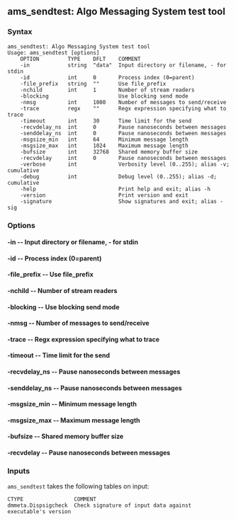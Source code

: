 ## ams_sendtest: Algo Messaging System test tool



### Syntax

```
ams_sendtest: Algo Messaging System test tool
Usage: ams_sendtest [options]
    OPTION         TYPE    DFLT    COMMENT
    -in            string  "data"  Input directory or filename, - for stdin
    -id            int     0       Process index (0=parent)
    -file_prefix   string  ""      Use file_prefix
    -nchild        int     1       Number of stream readers
    -blocking                      Use blocking send mode
    -nmsg          int     1000    Number of messages to send/receive
    -trace         regx    ""      Regx expression specifying what to trace
    -timeout       int     30      Time limit for the send
    -recvdelay_ns  int     0       Pause nanoseconds between messages
    -senddelay_ns  int     0       Pause nanoseconds between messages
    -msgsize_min   int     64      Minimum message length
    -msgsize_max   int     1024    Maximum message length
    -bufsize       int     32768   Shared memory buffer size
    -recvdelay     int     0       Pause nanoseconds between messages
    -verbose       int             Verbosity level (0..255); alias -v; cumulative
    -debug         int             Debug level (0..255); alias -d; cumulative
    -help                          Print help and exit; alias -h
    -version                       Print version and exit
    -signature                     Show signatures and exit; alias -sig

```

### Options

#### -in -- Input directory or filename, - for stdin


#### -id -- Process index (0=parent)


#### -file_prefix -- Use file_prefix


#### -nchild -- Number of stream readers


#### -blocking -- Use blocking send mode


#### -nmsg -- Number of messages to send/receive


#### -trace -- Regx expression specifying what to trace


#### -timeout -- Time limit for the send


#### -recvdelay_ns -- Pause nanoseconds between messages


#### -senddelay_ns -- Pause nanoseconds between messages


#### -msgsize_min -- Minimum message length


#### -msgsize_max -- Maximum message length


#### -bufsize -- Shared memory buffer size


#### -recvdelay -- Pause nanoseconds between messages

### Inputs

`ams_sendtest` takes the following tables on input:
```
CTYPE                COMMENT
dmmeta.Dispsigcheck  Check signature of input data against executable's version
```

